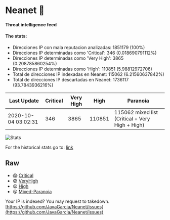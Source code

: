 # Neanet :hocho:
#### Threat intelligence feed
#### The stats:

- Direcciones IP con mala reputacion analizadas: 1851179 (100%)
- Direcciones IP determinadas como 'Critical':  346 (0.018690791112%)
- Direcciones IP determinadas como 'Very High':  3865 (0.208785860254%)
- Direcciones IP determinadas como 'High':  110851 (5.98812972706)
- Total de direcciones IP indexadas en Neanet:  115062 (6.21560637842%)
- Total de direcciones IP descartadas en Neanet:  1736117 (93.7843936216%)

| Last Update | Critical | Very High | High | Paranoia |
| --- | --- | --- | --- | --- |
| 2020-10-04 03:02:31 | 346 | 3865 | 110851 | 115062 mixed list (Critical + Very High + High)|

![Stats](https://docs.google.com/spreadsheets/d/e/2PACX-1vSnaNMIXVabIpDJjufMlzH7poXnshF3mgd8Is1g9ytUEzVsP5my4Trn8f-xkoLLQ38xpL3HtmUexLo6/pubchart?oid=501124687&format=image)

For the historical stats go to: [link](/stats.csv)
## Raw
- :scream: [Critical](https://raw.githubusercontent.com/JavaGarcia/Neanet/master/blacklists/neanet_critical.txt)
- :fearful: [VeryHigh](https://raw.githubusercontent.com/JavaGarcia/Neanet/master/blacklists/neanet_veryHigh.txtt)
- :frowning: [High](https://raw.githubusercontent.com/JavaGarcia/Neanet/master/blacklists/neanet_high.txt)
- :dizzy_face: [Mixed-Paranoia](https://raw.githubusercontent.com/JavaGarcia/Neanet/master/blacklists/neanet_all.txt)


Your IP is indexed? You may request to takedown. [https://github.com/JavaGarcia/Neanet/issues](https://github.com/JavaGarcia/Neanet/issues)
















































































































































































































































































































































































































































































































































































































































































































































































































































































































































































































































































































































































































































